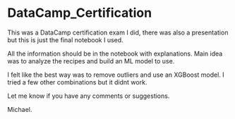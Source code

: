 # DataCamp_Certification
This was a DataCamp certification exam I did, there was also a presentation but this is just the final notebook I used.

All the information should be in the notebook with explanations. Main idea was to analyze the recipes and build an ML model to use.

I felt like the best way was to remove outliers and use an XGBoost model. I tried a few other combinations but it didnt work.

Let me know if you have any comments or suggestions.

Michael.
